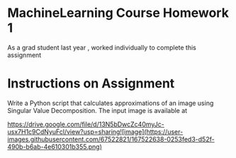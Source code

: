 # MachineLearning Course Homework 1 
As a grad student last year , worked individually to complete this assignment 

# Instructions on Assignment 
Write a Python script that calculates approximations of an image using Singular Value Decomposition. The input image is available at

https://drive.google.com/file/d/13N5bDwcZc40myJc-usx7H1c9CdNyuFcl/view?usp=sharing![image](https://user-images.githubusercontent.com/67522821/167522638-0253fed3-d52f-490b-b6ab-4e610301b355.png)
